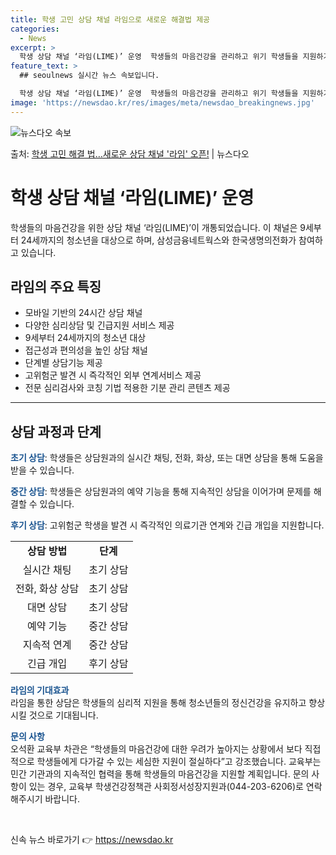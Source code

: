 ```yaml
---
title: 학생 고민 상담 채널 라임으로 새로운 해결법 제공
categories:
  - News
excerpt: >
  학생 상담 채널 ‘라임(LIME)’ 운영  학생들의 마음건강을 관리하고 위기 학생들을 지원하기 위한 새로운 …
feature_text: >
  ## seoulnews 실시간 뉴스 속보입니다.

  학생 상담 채널 ‘라임(LIME)’ 운영  학생들의 마음건강을 관리하고 위기 학생들을 지원하기 위한 새로운 …
image: 'https://newsdao.kr/res/images/meta/newsdao_breakingnews.jpg'
---
```


![뉴스다오 속보](https://newsdao.kr/res/images/meta/newsdao_breakingnews.jpg)

<p>출처: <a href="https://newsdao.kr/4340" rel="dofollow">학생 고민 해결 법…새로운 상담 채널 '라임' 오픈!</a> | 뉴스다오</p>

<h1>학생 상담 채널 ‘라임(LIME)’ 운영</h1>

<p data-ke-size="size16">학생들의 마음건강을 위한 상담 채널 ‘라임(LIME)’이 개통되었습니다. 이 채널은 9세부터 24세까지의 청소년을 대상으로 하며, 삼성금융네트웍스와 한국생명의전화가 참여하고 있습니다.</p>

<h2 data-ke-size="size26">라임의 주요 특징</h2>

<ul>
  <li>모바일 기반의 24시간 상담 채널</li>
  <li>다양한 심리상담 및 긴급지원 서비스 제공</li>
  <li>9세부터 24세까지의 청소년 대상</li>
  <li>접근성과 편의성을 높인 상담 채널</li>
  <li>단계별 상담기능 제공</li>
  <li>고위험군 발견 시 즉각적인 외부 연계서비스 제공</li>
  <li>전문 심리검사와 코칭 기법 적용한 기분 관리 콘텐츠 제공</li>
</ul>

<hr>

<h2 data-ke-size="size26">상담 과정과 단계</h2>

<p><b><span style="color: #1a5490;">초기 상담</span></b>: 학생들은 상담원과의 실시간 채팅, 전화, 화상, 또는 대면 상담을 통해 도움을 받을 수 있습니다.</p>
<p><b><span style="color: #1a5490;">중간 상담</span></b>: 학생들은 상담원과의 예약 기능을 통해 지속적인 상담을 이어가며 문제를 해결할 수 있습니다.</p>
<p><b><span style="color: #1a5490;">후기 상담</span></b>: 고위험군 학생을 발견 시 즉각적인 의료기관 연계와 긴급 개입을 지원합니다.</p>

<table>
  <tr>
    <td style="text-align: center; height: 17px;"><b>상담 방법</b></td>
    <td style="text-align: center; height: 17px;"><b>단계</b></td>
  </tr>
  <tr>
    <td style="text-align: center; height: 17px;">실시간 채팅</td>
    <td style="text-align: center; height: 17px;">초기 상담</td>
  </tr>
  <tr>
    <td style="text-align: center; height: 17px;">전화, 화상 상담</td>
    <td style="text-align: center; height: 17px;">초기 상담</td>
  </tr>
  <tr>
    <td style="text-align: center; height: 17px;">대면 상담</td>
    <td style="text-align: center; height: 17px;">초기 상담</td>
  </tr>
  <tr>
    <td style="text-align: center; height: 17px;">예약 기능</td>
    <td style="text-align: center; height: 17px;">중간 상담</td>
  </tr>
  <tr>
    <td style="text-align: center; height: 17px;">지속적 연계</td>
    <td style="text-align: center; height: 17px;">중간 상담</td>
  </tr>
  <tr>
    <td style="text-align: center; height: 17px;">긴급 개입</td>
    <td style="text-align: center; height: 17px;">후기 상담</td>
  </tr>
</table>

<p><b><span style="color: #1a5490;">라임의 기대효과</span></b><br>
라임을 통한 상담은 학생들의 심리적 지원을 통해 청소년들의 정신건강을 유지하고 향상시킬 것으로 기대됩니다.</p>

<p><b><span style="color: #1a5490;">문의 사항</span></b><br>
오석환 교육부 차관은 “학생들의 마음건강에 대한 우려가 높아지는 상황에서 보다 직접적으로 학생들에게 다가갈 수 있는 세심한 지원이 절실하다”고 강조했습니다. 교육부는 민간 기관과의 지속적인 협력을 통해 학생들의 마음건강을 지원할 계획입니다. 문의 사항이 있는 경우, 교육부 학생건강정책관 사회정서성장지원과(044-203-6206)로 연락해주시기 바랍니다.</p>

<p data-ke-size="size16">&nbsp;</p> 

신속 뉴스 바로가기 👉 <a href="https://newsdao.kr" rel="dofollow">https://newsdao.kr</a>


